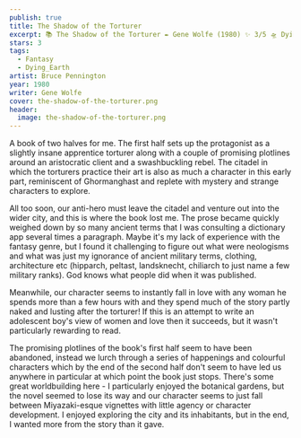```yaml
---
publish: true
title: The Shadow of the Torturer
excerpt: 📚 The Shadow of the Torturer ✒️ Gene Wolfe (1980) ✨ 3/5 🛸 Dying earth fantasy 🖌️ Bruce Pennington
stars: 3
tags:
  - Fantasy
  - Dying_Earth
artist: Bruce Pennington
year: 1980
writer: Gene Wolfe
cover: the-shadow-of-the-torturer.png
header:
  image: the-shadow-of-the-torturer.png
---
```

A book of two halves for me. The first half sets up the protagonist as a slightly insane apprentice torturer along with a couple of promising plotlines around an aristocratic client and a swashbuckling rebel. The citadel in which the torturers practice their art is also as much a character in this early part, reminiscent of Ghormanghast and replete with mystery and strange characters to explore.  

All too soon, our anti-hero must leave the citadel and venture out into the wider city, and this is where the book lost me. The prose became quickly weighed down by so many ancient terms that I was consulting a dictionary app several times a paragraph. Maybe it's my lack of experience with the fantasy genre, but I found it challenging to figure out what were neologisms and what was just my ignorance of ancient military terms, clothing, architecture etc (hipparch, peltast, landsknecht, chiliarch to just name a few military ranks). God knows what people did when it was published.  
  
Meanwhile, our character seems to instantly fall in love with any woman he spends more than a few hours with and they spend much of the story partly naked and lusting after the torturer! If this is an attempt to write an adolescent boy's view of women and love then it succeeds, but it wasn't particularly rewarding to read.  
  
The promising plotlines of the book's first half seem to have been abandoned, instead we lurch through a series of happenings and colourful characters which by the end of the second half don't seem to have led us anywhere in particular at which point the book just stops. There's some great worldbuilding here - I particularly enjoyed the botanical gardens, but the novel seemed to lose its way and our character seems to just fall between Miyazaki-esque vignettes with little agency or character development. I enjoyed exploring the city and its inhabitants, but in the end, I wanted more from the story than it gave.